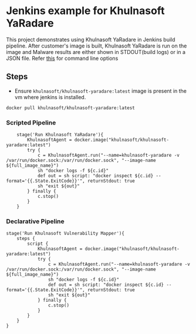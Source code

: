 # Jenkins example for Khulnasoft YaRadare

This project demonstrates using Khulnasoft YaRadare in Jenkins build pipeline.
After customer's image is built, Khulnasoft YaRadare is run on the image and Malware results are either shown in STDOUT(build logs) or in a JSON file.
Refer [this](https://github.com/khulnasoft-lab/YaraSec#command-line-options) for command line options


## Steps
- Ensure `khulnasoft/khulnasoft-yaradare:latest` image is present in the vm where jenkins is installed.
```shell script
docker pull khulnasoft/khulnasoft-yaradare:latest
```
### Scripted Pipeline
```
    stage('Run Khulnasoft YaRadare'){
        KhulnasoftAgent = docker.image("khulnasoft/khulnasoft-yaradare:latest")
        try {
            c = KhulnasoftAgent.run("--name=khulnasoft-yaradare -v /var/run/docker.sock:/var/run/docker.sock", "--image-name ${full_image_name}")
            sh "docker logs -f ${c.id}"
            def out = sh script: "docker inspect ${c.id} --format='{{.State.ExitCode}}'", returnStdout: true
            sh "exit ${out}"
        } finally {
            c.stop()
        }
    }
```
### Declarative Pipeline
```
stage('Run Khulnasoft Vulnerability Mapper'){
    steps {
        script {
            KhulnasoftAgent = docker.image("khulnasoft/khulnasoft-yaradare:latest")
            try {
                c = KhulnasoftAgent.run("--name=khulnasoft-yaradare -v /var/run/docker.sock:/var/run/docker.sock", "--image-name ${full_image_name}")
                sh "docker logs -f ${c.id}"
                def out = sh script: "docker inspect ${c.id} --format='{{.State.ExitCode}}'", returnStdout: true
                sh "exit ${out}"
            } finally {
                c.stop()
            }
        }
    }
}
```